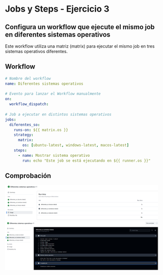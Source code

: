# Jobs y Steps - Ejercicio 3

## Configura un workflow que ejecute el mismo job en diferentes sistemas operativos

Este workflow utiliza una matriz (matrix) para ejecutar el mismo job en tres sistemas operativos diferentes. 

## Workflow

```yml
# Nombre del workflow
name: Diferentes sistemas operativos

# Evento para lanzar el Workflow manualmente
on:
  workflow_dispatch:

# Job a ejecutar en distintos sistemas operativos
jobs:
  diferentes_so:
    runs-on: ${{ matrix.os }}
    strategy:
      matrix:
        os: [ubuntu-latest, windows-latest, macos-latest]
    steps:
      - name: Mostrar sistema operativo
        run: echo "Este job se está ejecutando en ${{ runner.os }}"

```
## Comprobación 

<img src="../../auxiliar/ej2.5.png">
<img src="../../auxiliar/ej2.6.png">